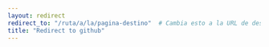 ```yaml
---
layout: redirect
redirect_to: "/ruta/a/la/pagina-destino"  # Cambia esto a la URL de destino
title: "Redirect to github"
---
```

